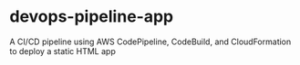 # devops-pipeline-app
A CI/CD pipeline using AWS CodePipeline, CodeBuild, and CloudFormation to deploy a static HTML app
